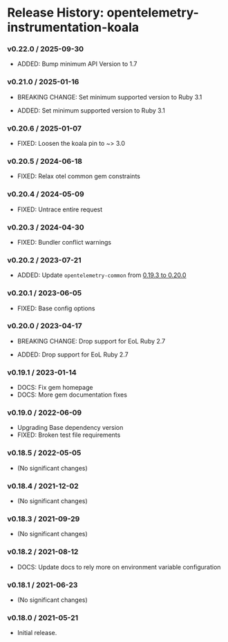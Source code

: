 # Release History: opentelemetry-instrumentation-koala

### v0.22.0 / 2025-09-30

* ADDED: Bump minimum API Version to 1.7

### v0.21.0 / 2025-01-16

* BREAKING CHANGE: Set minimum supported version to Ruby 3.1

* ADDED: Set minimum supported version to Ruby 3.1

### v0.20.6 / 2025-01-07

* FIXED: Loosen the koala pin to ~> 3.0

### v0.20.5 / 2024-06-18

* FIXED: Relax otel common gem constraints

### v0.20.4 / 2024-05-09

* FIXED: Untrace entire request

### v0.20.3 / 2024-04-30

* FIXED: Bundler conflict warnings

### v0.20.2 / 2023-07-21

* ADDED: Update `opentelemetry-common` from [0.19.3 to 0.20.0](https://github.com/open-telemetry/opentelemetry-ruby-contrib/pull/537)

### v0.20.1 / 2023-06-05

* FIXED: Base config options 

### v0.20.0 / 2023-04-17

* BREAKING CHANGE: Drop support for EoL Ruby 2.7 

* ADDED: Drop support for EoL Ruby 2.7 

### v0.19.1 / 2023-01-14

* DOCS: Fix gem homepage 
* DOCS: More gem documentation fixes 

### v0.19.0 / 2022-06-09

* Upgrading Base dependency version
* FIXED: Broken test file requirements 

### v0.18.5 / 2022-05-05

* (No significant changes)

### v0.18.4 / 2021-12-02

* (No significant changes)

### v0.18.3 / 2021-09-29

* (No significant changes)

### v0.18.2 / 2021-08-12

* DOCS: Update docs to rely more on environment variable configuration 

### v0.18.1 / 2021-06-23

* (No significant changes)

### v0.18.0 / 2021-05-21

* Initial release.
